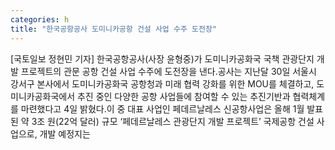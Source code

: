 ```yaml
---
categories: h
title: "한국공항공사 도미니카공항 건설 사업 수주 도전장"
---
```

[국토일보 정현민 기자] 한국공항공사(사장 윤형중)가 도미니카공화국 국책 관광단지 개발 프로젝트의 관문 공항 건설 사업 수주에 도전장을 낸다.공사는 지난달 30일 서울시 강서구 본사에서 도미니카공화국 공항청과 미래 협력 강화를 위한 MOU를 체결하고, 도미니카공화국에서 추진 중인 다양한 공항 사업들에 참여할 수 있는 추진기반과 협력체계를 마련했다고 4일 밝혔다.이 중 대표 사업인 페데르날레스 신공항사업은 올해 1월 발표된 약 3조 원(22억 달러) 규모 ‘페데르날레스 관광단지 개발 프로젝트’ 국제공항 건설 사업으로, 개발 예정지는